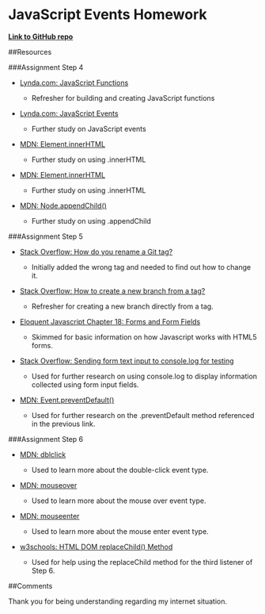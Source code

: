 
# JavaScript Events Homework

**[Link to GitHub repo](https://github.com/jaenlle/hw_listeners_aenlle_julio)**

##Resources

###Assignment Step 4

* [Lynda.com: JavaScript Functions](https://www.lynda.com/JavaScript-tutorials/JavaScript-Functions/148137-2.html)
	* Refresher for building and creating JavaScript functions

* [Lynda.com: JavaScript Events](https://www.lynda.com/JavaScript-tutorials/JavaScript-Events/140780-2.html)
	* Further study on JavaScript events

* [MDN: Element.innerHTML](https://developer.mozilla.org/en-US/docs/Web/API/Element/innerHTML)
	* Further study on using .innerHTML

* [MDN: Element.innerHTML](https://developer.mozilla.org/en-US/docs/Web/API/Element/innerHTML)
	* Further study on using .innerHTML

* [MDN: Node.appendChild()](https://developer.mozilla.org/en-US/docs/Web/API/Node/appendChild)
	* Further study on using .appendChild

###Assignment Step 5

* [Stack Overflow: How do you rename a Git tag?](http://stackoverflow.com/questions/1028649/how-do-you-rename-a-git-tag)
	* Initially added the wrong tag and needed to find out how to change it.

* [Stack Overflow: How to create a new branch from a tag?](http://stackoverflow.com/questions/10940981/git-how-to-create-a-new-branch-from-a-tag)
	* Refresher for creating a new branch directly from a tag.

* [Eloquent Javascript Chapter 18: Forms and Form Fields](http://eloquentjavascript.net/18_forms.html)
	* Skimmed for basic information on how Javascript works with HTML5 forms.

* [Stack Overflow: Sending form text input to console.log for testing](http://stackoverflow.com/questions/21491119/sending-form-text-input-to-console-log-for-testing)
	* Used for further research on using console.log to display information collected using form input fields.

* [MDN: Event.preventDefault()](https://developer.mozilla.org/en-US/docs/Web/API/Event/preventDefault)
	* Used for further research on the .preventDefault method referenced in the previous link.


###Assignment Step 6
* [MDN: dblclick](https://developer.mozilla.org/en-US/docs/Web/Events/dblclick)
	* Used to learn more about the double-click event type.

* [MDN: mouseover](https://developer.mozilla.org/en-US/docs/Web/Events/mouseover)
	* Used to learn more about the mouse over event type.

* [MDN: mouseenter](https://developer.mozilla.org/en-US/docs/Web/Events/mouseenter)
	* Used to learn more about the mouse enter event type.

* [w3schools: HTML DOM replaceChild() Method](http://www.w3schools.com/jsref/met_node_replacechild.asp)
	* Used for help using the replaceChild method for the third listener of Step 6.

##Comments

Thank you for being understanding regarding my internet situation. 